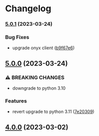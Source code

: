 # Changelog


### [5.0.1](https://github.com/muhlba91/onyx-homeassistant-integration/compare/v5.0.0...v5.0.1) (2023-03-24)


### Bug Fixes

* upgrade onyx client ([b9f67e6](https://github.com/muhlba91/onyx-homeassistant-integration/commit/b9f67e650448f17d1f020225427e54955803778f))

## [5.0.0](https://github.com/muhlba91/onyx-homeassistant-integration/compare/v4.0.0...v5.0.0) (2023-03-24)


### ⚠ BREAKING CHANGES

* downgrade to python 3.10

### Features

* revert upgrade to python 3.11 ([7e20309](https://github.com/muhlba91/onyx-homeassistant-integration/commit/7e20309883f57c073ed9e94dd8b78a510a52c2f9))

## [4.0.0](https://github.com/muhlba91/onyx-homeassistant-integration/compare/v4.0.0-beta.0...v4.0.0) (2023-03-02)
